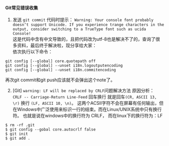 #### Git常见错误收集
1.  发送 `git commit` 代码时提示：
`Warning: Your console font probably doesn‘t support Unicode. If you experience trange characters in the output, consider switching to a TrueType font such as ucida Console!`  
这是代码中含有中文导致的，且把代码改为utf-8也是解决不了的，查询了很多资料，最后终于解决啦，现分享给大家：  
依次执行以下命令：  
```
git config [--global] core.quotepath off
git config [--global] --unset i18n.logoutputencoding
git config [--global] --unset i18n.commitencoding
```
再次git commit和git push应该就不会弹出这个note了。

2.  [Git] `warning: LF will be replaced by CRLF`问题解决方法
原因分析：
`CRLF -- Carriage-Return Line-Feed` 回车换行
就是回车`(CR, ASCII 13, \r)` 换行 `(LF, ASCII 10, \n)`。
这两个ACSII字符不会在屏幕有任何输出，但在Windows中广泛使用来标识一行的结束。而在Linux/UNIX系统中只有换行符。
也就是说在windows中的换行符为 CRLF， 而在linux下的换行符为：LF
```
$ rm -rf .git  
$ git config --gobal core.autocrlf false  
$ git init  
$ git add .
```
